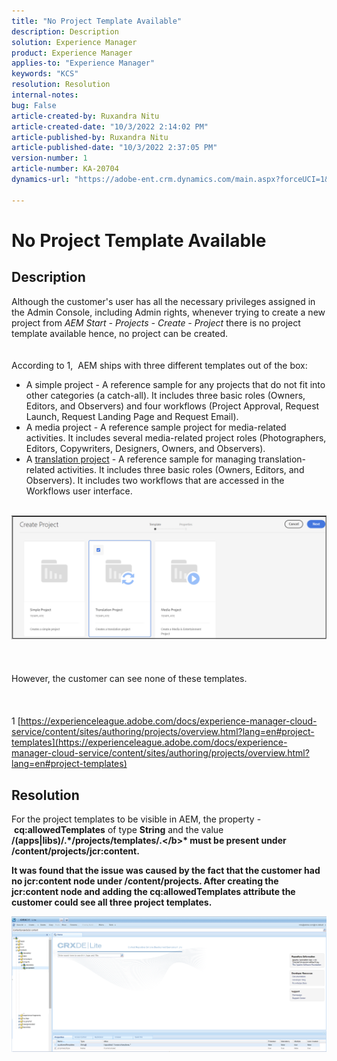 ```yaml
---
title: "No Project Template Available"
description: Description
solution: Experience Manager
product: Experience Manager
applies-to: "Experience Manager"
keywords: "KCS"
resolution: Resolution
internal-notes: 
bug: False
article-created-by: Ruxandra Nitu
article-created-date: "10/3/2022 2:14:02 PM"
article-published-by: Ruxandra Nitu
article-published-date: "10/3/2022 2:37:05 PM"
version-number: 1
article-number: KA-20704
dynamics-url: "https://adobe-ent.crm.dynamics.com/main.aspx?forceUCI=1&pagetype=entityrecord&etn=knowledgearticle&id=78f9169d-2543-ed11-bba2-0022480866ad"

---
```

# No Project Template Available

## Description

Although the customer's user has all the necessary privileges assigned in the Admin Console, including Admin rights, whenever trying to create a new project from *AEM Start - Projects - Create - Project* there is no project template available hence, no project can be created.<br><br><br>
According to 1,  AEM ships with three different templates out of the box:

- A simple project - A reference sample for any projects that do not fit into other categories (a catch-all). It includes three basic roles (Owners, Editors, and Observers) and four workflows (Project Approval, Request Launch, Request Landing Page and Request Email).
- A media project - A reference sample project for media-related activities. It includes several media-related project roles (Photographers, Editors, Copywriters, Designers, Owners, and Observers).
- A [translation project](https://experienceleague.adobe.com/docs/experience-manager-cloud-service/content/sites/administering/reusing-content/translation/overview.html?lang=en) - A reference sample for managing translation-related activities. It includes three basic roles (Owners, Editors, and Observers). It includes two workflows that are accessed in the Workflows user interface.


<br>![](assets/___8267027f-2843-ed11-bba2-0022480866ad___.png)<br><br> <br><br>However, the customer can see none of these templates.<br><br> <br><br>1 [https://experienceleague.adobe.com/docs/experience-manager-cloud-service/content/sites/authoring/projects/overview.html?lang=en#project-templates](https://experienceleague.adobe.com/docs/experience-manager-cloud-service/content/sites/authoring/projects/overview.html?lang=en#project-templates)

## Resolution


For the project templates to be visible in AEM, the property - <b>cq:allowedTemplates</b> of type <b>String</b> and the value <b>/(apps|libs)/.\*/projects/templates/.\</b>* must be present under <b>/content/projects/jcr:content</b>.

It was found that the issue was caused by the fact that the customer had no jcr:content node under /content/projects. After creating the jcr:content node and adding the cq:allowedTemplates attribute the customer could see all three project templates.



![](assets/ef0af61b-2843-ed11-bba2-0022480866ad.png)
